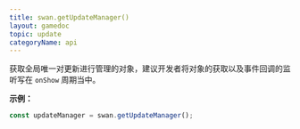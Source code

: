 ```yaml
---
title: swan.getUpdateManager()
layout: gamedoc
topic: update
categoryName: api
---
```


获取全局唯一对更新进行管理的对象，建议开发者将对象的获取以及事件回调的监听写在 `onShow` 周期当中。

**示例：**

```js
const updateManager = swan.getUpdateManager();
```